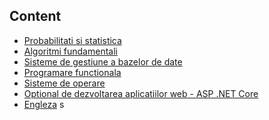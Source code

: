 ## Content

- [Probabilitati si statistica]()
- [Algoritmi fundamentali]()                  
- [Sisteme de gestiune a bazelor de date]()            
- [Programare functionala]()                       
- [Sisteme de operare]()             
- [Optional de dezvoltarea aplicatiilor web - ASP .NET Core]()
- [Engleza]()      s